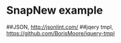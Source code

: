 # SnapNew example

##JSON, http://jsonlint.com/
##jqery tmpl, https://github.com/BorisMoore/jquery-tmpl